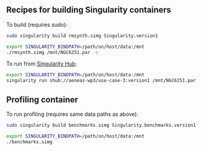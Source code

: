
Recipes for building Singularity containers
---


To build (requires sudo):

```bash
sudo singularity build rmsynth.simg Singularity.version1

export SINGULARITY_BINDPATH=/path/on/host/data:/mnt
./rmsynth.simg /mnt/NGC6251.par -s
```


To run from [Singularity Hub](https://www.singularity-hub.org/collections/1459):

```bash
export SINGULARITY_BINDPATH=/path/on/host/data:/mnt
singularity run shub://aeneas-wp3/use-case-3:version1 /mnt/NGC6251.par -s
```

Profiling container
---

To run profiling (requires same data paths as above):

```bash
sudo singularity build benchmarks.simg Singularity.benchmarks.version1

export SINGULARITY_BINDPATH=/path/on/host/data:/mnt
./benchmarks.simg
```
